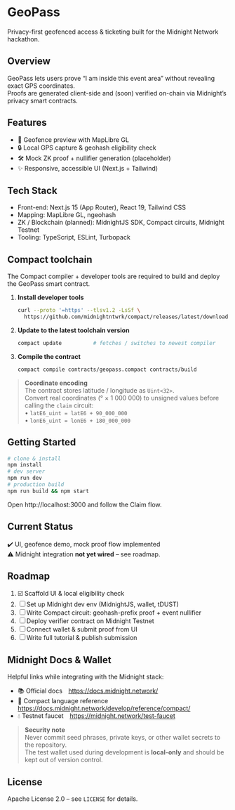 # GeoPass

Privacy-first geofenced access & ticketing built for the Midnight Network hackathon.

## Overview
GeoPass lets users prove “I am inside this event area” without revealing exact GPS coordinates.  
Proofs are generated client-side and (soon) verified on-chain via Midnight’s privacy smart contracts.

## Features
- 📍 Geofence preview with MapLibre GL  
- 🔒 Local GPS capture & geohash eligibility check  
- 🛠️ Mock ZK proof + nullifier generation (placeholder)  
- ✨ Responsive, accessible UI (Next.js + Tailwind)  

## Tech Stack
- Front-end: Next.js 15 (App Router), React 19, Tailwind CSS
- Mapping: MapLibre GL, ngeohash
- ZK / Blockchain (planned): MidnightJS SDK, Compact circuits, Midnight Testnet
- Tooling: TypeScript, ESLint, Turbopack

## Compact toolchain
The Compact compiler + developer tools are required to build and deploy the
GeoPass smart contract.

1. **Install developer tools**  
   ```bash
   curl --proto '=https' --tlsv1.2 -LsSf \
     https://github.com/midnightntwrk/compact/releases/latest/download/compact-installer.sh | sh
   ```
2. **Update to the latest toolchain version**  
   ```bash
   compact update          # fetches / switches to newest compiler
   ```
3. **Compile the contract**  
   ```bash
   compact compile contracts/geopass.compact contracts/build
   ```

> **Coordinate encoding**  
> The contract stores latitude / longitude as `Uint<32>`.  
> Convert real coordinates (° × 1 000 000) to unsigned values before calling
> the `claim` circuit:  
> • `latE6_uint = latE6 + 90_000_000`  
> • `lonE6_uint = lonE6 + 180_000_000`

## Getting Started

```bash
# clone & install
npm install
# dev server
npm run dev
# production build
npm run build && npm start
```

Open http://localhost:3000 and follow the Claim flow.

## Current Status
✔️ UI, geofence demo, mock proof flow implemented  
⚠️ Midnight integration **not yet wired** – see roadmap.

## Roadmap
1. ☑️ Scaffold UI & local eligibility check  
2. ☐ Set up Midnight dev env (MidnightJS, wallet, tDUST)  
3. ☐ Write Compact circuit: geohash-prefix proof + event nullifier  
4. ☐ Deploy verifier contract on Midnight Testnet  
5. ☐ Connect wallet & submit proof from UI  
6. ☐ Write full tutorial & publish submission

## Midnight Docs & Wallet
Helpful links while integrating with the Midnight stack:

- 📚 Official docs <https://docs.midnight.network/>
- 📄 Compact language reference <https://docs.midnight.network/develop/reference/compact/>
- 💧 Testnet faucet <https://midnight.network/test-faucet>

> **Security note**  
> Never commit seed phrases, private keys, or other wallet secrets to the repository.  
> The test wallet used during development is **local-only** and should be kept out of version control.

## License
Apache License 2.0 – see `LICENSE` for details.
